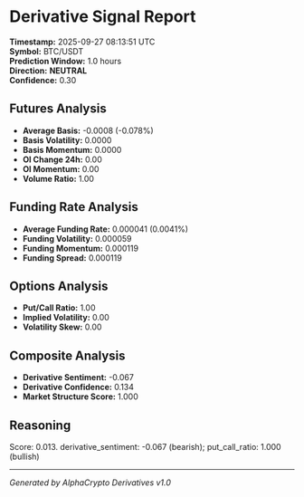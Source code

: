 # Derivative Signal Report

**Timestamp:** 2025-09-27 08:13:51 UTC  
**Symbol:** BTC/USDT  
**Prediction Window:** 1.0 hours  
**Direction:** **NEUTRAL**  
**Confidence:** 0.30

## Futures Analysis
- **Average Basis:** -0.0008 (-0.078%)
- **Basis Volatility:** 0.0000
- **Basis Momentum:** 0.0000
- **OI Change 24h:** 0.00
- **OI Momentum:** 0.00
- **Volume Ratio:** 1.00

## Funding Rate Analysis
- **Average Funding Rate:** 0.000041 (0.0041%)
- **Funding Volatility:** 0.000059
- **Funding Momentum:** 0.000119
- **Funding Spread:** 0.000119

## Options Analysis
- **Put/Call Ratio:** 1.00
- **Implied Volatility:** 0.00
- **Volatility Skew:** 0.00

## Composite Analysis
- **Derivative Sentiment:** -0.067
- **Derivative Confidence:** 0.134
- **Market Structure Score:** 1.000

## Reasoning
Score: 0.013. derivative_sentiment: -0.067 (bearish); put_call_ratio: 1.000 (bullish)

---
*Generated by AlphaCrypto Derivatives v1.0*
